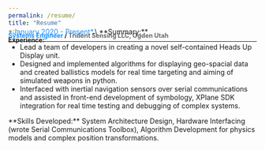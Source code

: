 ```yaml
---
permalink: /resume/
title: "Resume"
---
```

<style>
h1 { 
    display: block;
    font-size: 0.9em;
    margin-top: -1.91em;
    margin-bottom: -1.91em;
    margin-left: 0;
    margin-right: 0;
    font-weight: bold;
}
</style>
---
# Experience:

<h1> <span style="color:DodgerBlue">Systems Engineer</span> / <span style="color:DimGray">Trident Sensing LLC, Ogden Utah</span> </h1> 
<span style="color:DodgerBlue">*January 2020 - Present*</span>.\
**Summary:** 
<ul>
  <li>Lead a team of developers in creating a novel self-contained Heads Up Display unit.</li>
  <li>Designed and implemented algorithms for displaying geo-spacial data and created ballistics models for real time targeting and aiming of simulated weapons in python. </li>
  <li>Interfaced with inertial navigation sensors over serial communications and assisted in front-end development of symbology, XPlane SDK integration for real time testing and debugging of complex systems.</li>
</ul>
**Skills Developed:** System Architecture Design, Hardware Interfacing (wrote Serial Communications Toolbox), Algorithm Development for physics models and complex position transformations.
